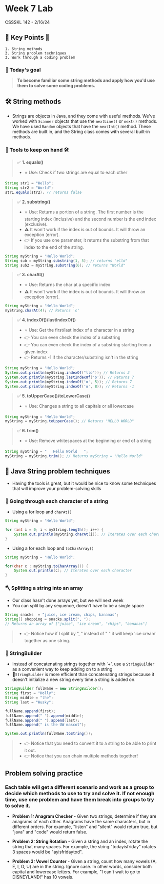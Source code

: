 # Week 7 Lab

CSSSKL 142 - 2/16/24

## 🔑 Key Points 🔑

    1. String methods 
    2. String problem techniques
    3. Work through a coding problem

### 🚀 Today's goal

> **To become familiar some string methods and apply how you'd use them to solve some coding problems.**

## 🛠️ String methods

* Strings are objects in Java, and they come with useful methods. We've worked with `Scanner` objects that use the `nextLine()` or `next()` methods. We have used `Random` objects that have the `nextInt()` method. These methods are built in, and the String class comes with several built-in methods.

### 🧰 Tools to keep on hand 🛠️

>
> ✅ **1. equals()**
>
>* ⭐ Use: Check if two strings are equal to each other

```java
String str1 = "Hello";
String str2 = "World";
str1.equals(str2); // returns false
```
>
> ✅ **2. substring()**
>
>* ⭐ Use: Returns a portion of a string. The first number is the starting index (inclusive) and the second number is the end index (exclusive).
>* ⚠️ It won't work if the index is out of bounds. It will throw an exception (error).
>* 👉 If you use one parameter, it returns the substring from that index to the end of the string.

```java
String myString = "Hello World";
String sub = myString.substring(1, 5); // returns "ello"
String sub2 = myString.substring(6); // returns "World"
```
>
> ✅ **3. charAt()**
>
>* ⭐ Use: Returns the char at a specific index
>* ⚠️ It won't work if the index is out of bounds. It will throw an exception (error).

```java 
String myString = "Hello World";
myString.charAt(4); // Returns 'o' 
```
>
> ✅ **4. indexOf()/lastIndexOf()**
>
>* ⭐ Use: Get the first/last index of a character in a string
>* 👉 You can even check the index of a substring
>* 👉 You can even check the index of a substring starting from a given index
>* 👉 Returns -1 if the character/substring isn't in the string

```java
String myString = "Hello World";
System.out.println(myString.indexOf("llo")); // Returns 2
System.out.println(myString.lastIndexOf('o')); // Returns 7
System.out.println(myString.indexOf('o', 5)); // Returns 7
System.out.println(myString.indexOf('o', 8)); // Returns -1
```
>
> ✅ **5. toUpperCase()/toLowerCase()**
>
>* ⭐ Use: Changes a string to all capitals or all lowercase

```java
String myString = "Hello World";
myString = myString.toUpperCase(); // Returns "HELLO WORLD"
```
>
> ✅ **6. trim()**
>
>* ⭐ Use: Remove whitespaces at the beginning or end of a string

```java
String myString = "   Hello World   ";
myString = myString.trim(); // Returns myString = "Hello World"
```

## 🧩 Java String problem techniques

* Having the tools is great, but it would be nice to know some techniques that will improve your problem-solving skills

### 🌟 Going through each character of a string

* Using a for loop and `charAt()`

```java
String myString = "Hello World";

for (int i = 0; i < myString.length(); i++) {
    System.out.println(myString.charAt(i)); // Iterates over each character
}
```

* Using a for each loop and `toCharArray()`

```java
String myString = "Hello World";

for(char c : myString.toCharArray()) {
    System.out.println(c); // Iterates over each character
}
```

### 🪓 Splitting a string into an array

* Our class hasn't done arrays yet, but we will next week
* You can split by any sequence, doesn't have to be a single space

```java
String snacks  = "juice, ice cream, chips, bananas";
String[] shopping = snacks.split(", ");
// Returns an array of ["juice", "ice cream", "chips", "bananas"]
```

>* 👉 Notice how if I split by ", " instead of " " it will keep 'ice cream' together as one string.

### 🧱 StringBuilder

* Instead of concatenating strings together with '+', use a `StringBuilder` as a convenient way to keep adding on to a string
* 🌟`StringBuilder` is more efficient than concatenating strings because it doesn't initialize a new string every time a string is added on.

```java
StringBuilder fullName = new StringBuilder();
String first = "Holly";
String middle = "the";
String last = "Husky";

fullName.append(first);
fullName.append(" ").append(middle);
fullName.append(" ").append(last);
fullName.append(" is the UW mascot");

System.out.println(fullName.toString());
```

>* 👉 Notice that you need to convert it to a string to be able to print it out.
>* 👉 Notice that you can chain multiple methods together!

## Problem solving practice

### Each table will get a different scenario and work as a group to decide which methods to use to try and solve it. If not enough time, use one problem and have them break into groups to try to solve it.

* **Problem 1: Anagram Checker** - Given two strings, determine if they are anagrams of each other. Anagrams have the same characters, but in different orders. For example, "listen" and "silent" would return true, but "java" and "code" would return false.

* **Problem 2: String Rotation** - Given a string and an index, rotate the string that many spaces. For example, the string "todayisfriday" rotates 3 spaces would be "ayisfridaytod".

* **Problem 3: Vowel Counter** - Given a string, count how many vowels (A, E, I, O, U) are in the string. Ignore case. In other words, consider both capital and lowercase letters. For example, "I can't wait to go to DISNEYLAND!" has 10 vowels. 
